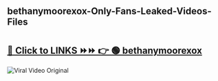 
 ## bethanymoorexox-Only-Fans-Leaked-Videos-Files

# <h2><a href="https://mediaupload.pro?bethanymoorexox">🔗 Click to LINKS ⏩⏩ 👉 🟢 bethanymoorexox </a></h2>

<a href="https://mediaupload.pro?bethanymoorexox" rel="nofollow" data-target="animated-image.originalLink"><img src="https://i.ibb.co.com/xMMVF88/686577567.gif" alt="Viral Video Original" style="max-width: 100%; display: inline-block;" data-target="animated-image.originalImage"></a>
